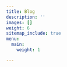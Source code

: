 ```yaml
---
title: Blog
description: ''
images: []
weight: 6
sitemap_include: true
menu:
  main:
    weight: 1

---
```

